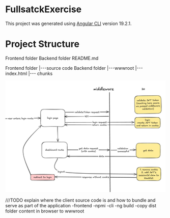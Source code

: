# FullsatckExercise

This project was generated using [Angular CLI](https://github.com/angular/angular-cli) version 19.2.1.

# Project Structure 

Frontend folder
Backend folder
README.md

Frontend folder
    |---source code
Backend folder
    |---wwwroot
        |--- index.html
        |--- chunks

![architecture diagram](/frontend/src/assets/architecture%20diagram.jpg)

///TODO explain where the client source code is and how to bundle and serve as part of the application
-frontend
-npmi
-cli
-ng build
-copy dist folder content in browser to wwwroot

